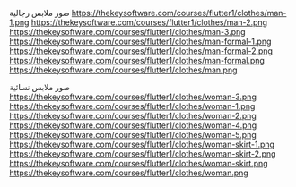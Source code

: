 صور ملابس رجالية
https://thekeysoftware.com/courses/flutter1/clothes/man-1.png
https://thekeysoftware.com/courses/flutter1/clothes/man-2.png 
https://thekeysoftware.com/courses/flutter1/clothes/man-3.png 
https://thekeysoftware.com/courses/flutter1/clothes/man-formal-1.png 
https://thekeysoftware.com/courses/flutter1/clothes/man-formal-2.png 
https://thekeysoftware.com/courses/flutter1/clothes/man-formal.png 
https://thekeysoftware.com/courses/flutter1/clothes/man.png 

صور ملابس نسائية
https://thekeysoftware.com/courses/flutter1/clothes/woman-3.png 
https://thekeysoftware.com/courses/flutter1/clothes/woman-1.png 
https://thekeysoftware.com/courses/flutter1/clothes/woman-2.png 
https://thekeysoftware.com/courses/flutter1/clothes/woman-4.png 
https://thekeysoftware.com/courses/flutter1/clothes/woman-5.png 
https://thekeysoftware.com/courses/flutter1/clothes/woman-skirt-1.png 
https://thekeysoftware.com/courses/flutter1/clothes/woman-skirt-2.png 
https://thekeysoftware.com/courses/flutter1/clothes/woman-skirt.png 
https://thekeysoftware.com/courses/flutter1/clothes/woman.png
